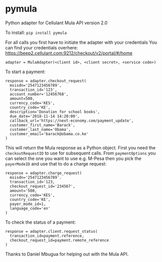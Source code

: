 # pymula

Python adapter for Cellulant Mula API version 2.0

To install: `pip install pymula`

For all calls you first have to initiate the adapter with your credentials
You can find your credentials overhere: https://beep2.cellulant.com:9212/checkout/v2/portal/#/home

```
adapter = MulaAdapter(<client id>, <client secret>, <service code>)
```

To start a payment:

```
response = adapter.checkout_request(
  msisdn='2547123456789',
  transaction_id='123',
  account_number='12456768',
  amount=500,
  currency_code='KES',
  country_code='KE',
  description='Donation for school books',
  due_date='2018-11-14 14:20:00',
  callback_url='https://next-economy.com/payment_update',
  customer_first_name='Barack',
  customer_last_name='Obama',
  customer_email='barack@obama.co.ke'
)
```

This will return the Mula response as a Python object.
First you need the `checkoutRequestID` to use for subsequent calls.
From `paymentOptions` you can select the one you want to use e.g. M-Pesa then you pick the `payerModeID` and use that to do a charge request:

```
response = adapter.charge_request(
  msisdn='2547123456789'.
  transaction_id='123,
  checkout_request_id='234567',
  amount='500,
  currency_code='KES',
  country_code='KE',
  payer_mode_id=1,
  language_code='en'
)
```

To check the status of a payment:

```
response = adapter.client.request_status(
  transaction_id=payment.reference,
  checkout_request_id=payment.remote_reference
)
```

Thanks to Daniel Mbugua for helping out with the Mula API.





